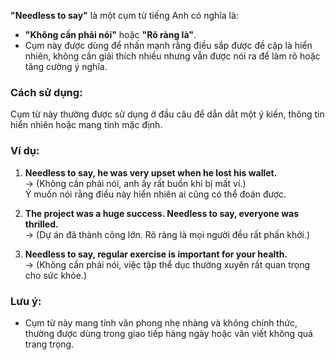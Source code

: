 **"Needless to say"** là một cụm từ tiếng Anh có nghĩa là:

- **"Không cần phải nói"** hoặc **"Rõ ràng là"**.
- Cụm này được dùng để nhấn mạnh rằng điều sắp được đề cập là hiển nhiên, không cần giải thích nhiều nhưng vẫn được nói ra để làm rõ hoặc tăng cường ý nghĩa.

### Cách sử dụng:

Cụm từ này thường được sử dụng ở đầu câu để dẫn dắt một ý kiến, thông tin hiển nhiên hoặc mang tính mặc định.

### Ví dụ:

1. **Needless to say, he was very upset when he lost his wallet.**  
    → (Không cần phải nói, anh ấy rất buồn khi bị mất ví.)  
    Ý muốn nói rằng điều này hiển nhiên ai cũng có thể đoán được.
    
2. **The project was a huge success. Needless to say, everyone was thrilled.**  
    → (Dự án đã thành công lớn. Rõ ràng là mọi người đều rất phấn khởi.)
    
3. **Needless to say, regular exercise is important for your health.**  
    → (Không cần phải nói, việc tập thể dục thường xuyên rất quan trọng cho sức khỏe.)
    

### Lưu ý:

- Cụm từ này mang tính văn phong nhẹ nhàng và không chính thức, thường được dùng trong giao tiếp hàng ngày hoặc văn viết không quá trang trọng.